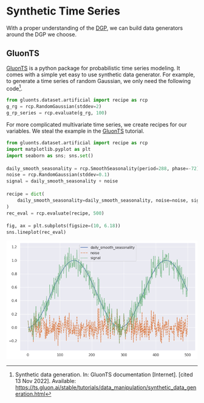 # Synthetic Time Series

With a proper understanding of the [DGP](timeseries-datasets.dgp.md), we can build data generators around the DGP we choose.

## GluonTS

[GluonTS](https://github.com/awslabs/gluonts) is a python package for probabilistic time series modeling. It comes with a simple yet easy to use synthetic data generator. For example, to generate a time series of random Gaussian, we only need the following code[^gluonts-synth].

```python
from gluonts.dataset.artificial import recipe as rcp
g_rg = rcp.RandomGaussian(stddev=2)
g_rp_series = rcp.evaluate(g_rg, 100)
```

For more complicated multivariate time series, we create recipes for our variables. We steal the example in the [GluonTS](https://ts.gluon.ai/stable/tutorials/data_manipulation/synthetic_data_generation.html#Simple-Examples) tutorial.

```python
from gluonts.dataset.artificial import recipe as rcp
import matplotlib.pyplot as plt
import seaborn as sns; sns.set()

daily_smooth_seasonality = rcp.SmoothSeasonality(period=288, phase=-72)
noise = rcp.RandomGaussian(stddev=0.1)
signal = daily_smooth_seasonality + noise

recipe = dict(
    daily_smooth_seasonality=daily_smooth_seasonality, noise=noise, signal=signal
)
rec_eval = rcp.evaluate(recipe, 500)

fig, ax = plt.subplots(figsize=(10, 6.18))
sns.lineplot(rec_eval)
```

![gluonts example](assets/timeseries-datasets.synthetic/gluonts-synth-example.png)


[^gluonts-synth]: Synthetic data generation. In: GluonTS documentation [Internet]. [cited 13 Nov 2022]. Available: https://ts.gluon.ai/stable/tutorials/data_manipulation/synthetic_data_generation.html
